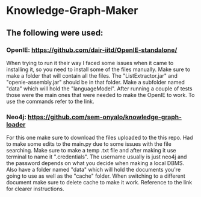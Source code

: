 # Knowledge-Graph-Maker

## The following were used:

### OpenIE: https://github.com/dair-iitd/OpenIE-standalone/
When trying to run it their way I faced some issues when it came to installing it, so you need to install some of the files manually. Make sure to make a folder that will contain all the files. The "ListExtractor.jar" and "openie-assembly.jar" should be in that folder. Make a subfolder named "data" which will hold the "languageModel". After running a couple of tests those were the main ones that were needed to make the OpenIE to work. To use the commands refer to the link.  



### Neo4j: https://github.com/sem-onyalo/knowledge-graph-loader
For this one make sure to download the files uploaded to the this repo. Had to make some edits to the main.py due to some issues with the file searching. Make sure to make a temp .txt file and after making it use terminal to name it ".credentials". The username usually is just neo4j and the password depends on what you decide when making a local DBMS. Also have a folder named "data" which will hold the documents you're going to use as well as the "cache" folder. When switching to a different document make sure to delete cache to make it work. Reference to the link for clearer instructions. 
